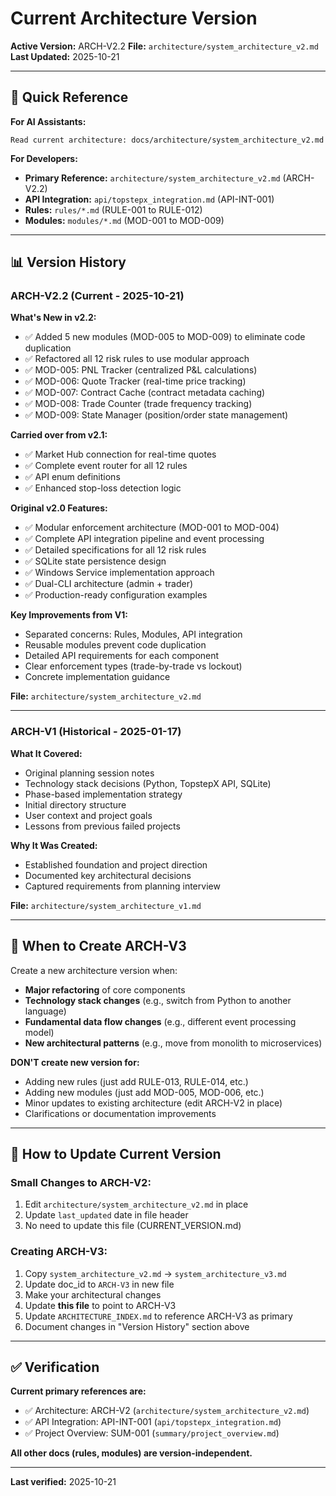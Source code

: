 # Current Architecture Version

**Active Version:** ARCH-V2.2
**File:** `architecture/system_architecture_v2.md`
**Last Updated:** 2025-10-21

---

## 🎯 Quick Reference

**For AI Assistants:**
```
Read current architecture: docs/architecture/system_architecture_v2.md
```

**For Developers:**
- **Primary Reference:** `architecture/system_architecture_v2.md` (ARCH-V2.2)
- **API Integration:** `api/topstepx_integration.md` (API-INT-001)
- **Rules:** `rules/*.md` (RULE-001 to RULE-012)
- **Modules:** `modules/*.md` (MOD-001 to MOD-009)

---

## 📊 Version History

### **ARCH-V2.2** (Current - 2025-10-21)

**What's New in v2.2:**
- ✅ Added 5 new modules (MOD-005 to MOD-009) to eliminate code duplication
- ✅ Refactored all 12 risk rules to use modular approach
- ✅ MOD-005: PNL Tracker (centralized P&L calculations)
- ✅ MOD-006: Quote Tracker (real-time price tracking)
- ✅ MOD-007: Contract Cache (contract metadata caching)
- ✅ MOD-008: Trade Counter (trade frequency tracking)
- ✅ MOD-009: State Manager (position/order state management)

**Carried over from v2.1:**
- ✅ Market Hub connection for real-time quotes
- ✅ Complete event router for all 12 rules
- ✅ API enum definitions
- ✅ Enhanced stop-loss detection logic

**Original v2.0 Features:**
- ✅ Modular enforcement architecture (MOD-001 to MOD-004)
- ✅ Complete API integration pipeline and event processing
- ✅ Detailed specifications for all 12 risk rules
- ✅ SQLite state persistence design
- ✅ Windows Service implementation approach
- ✅ Dual-CLI architecture (admin + trader)
- ✅ Production-ready configuration examples

**Key Improvements from V1:**
- Separated concerns: Rules, Modules, API integration
- Reusable modules prevent code duplication
- Detailed API requirements for each component
- Clear enforcement types (trade-by-trade vs lockout)
- Concrete implementation guidance

**File:** `architecture/system_architecture_v2.md`

---

### **ARCH-V1** (Historical - 2025-01-17)

**What It Covered:**
- Original planning session notes
- Technology stack decisions (Python, TopstepX API, SQLite)
- Phase-based implementation strategy
- Initial directory structure
- User context and project goals
- Lessons from previous failed projects

**Why It Was Created:**
- Established foundation and project direction
- Documented key architectural decisions
- Captured requirements from planning interview

**File:** `architecture/system_architecture_v1.md`

---

## 🔄 When to Create ARCH-V3

Create a new architecture version when:
- **Major refactoring** of core components
- **Technology stack changes** (e.g., switch from Python to another language)
- **Fundamental data flow changes** (e.g., different event processing model)
- **New architectural patterns** (e.g., move from monolith to microservices)

**DON'T create new version for:**
- Adding new rules (just add RULE-013, RULE-014, etc.)
- Adding new modules (just add MOD-005, MOD-006, etc.)
- Minor updates to existing architecture (edit ARCH-V2 in place)
- Clarifications or documentation improvements

---

## 📝 How to Update Current Version

### **Small Changes to ARCH-V2:**
1. Edit `architecture/system_architecture_v2.md` in place
2. Update `last_updated` date in file header
3. No need to update this file (CURRENT_VERSION.md)

### **Creating ARCH-V3:**
1. Copy `system_architecture_v2.md` → `system_architecture_v3.md`
2. Update doc_id to `ARCH-V3` in new file
3. Make your architectural changes
4. Update **this file** to point to ARCH-V3
5. Update `ARCHITECTURE_INDEX.md` to reference ARCH-V3 as primary
6. Document changes in "Version History" section above

---

## ✅ Verification

**Current primary references are:**
- ✅ Architecture: ARCH-V2 (`architecture/system_architecture_v2.md`)
- ✅ API Integration: API-INT-001 (`api/topstepx_integration.md`)
- ✅ Project Overview: SUM-001 (`summary/project_overview.md`)

**All other docs (rules, modules) are version-independent.**

---

**Last verified:** 2025-10-21
